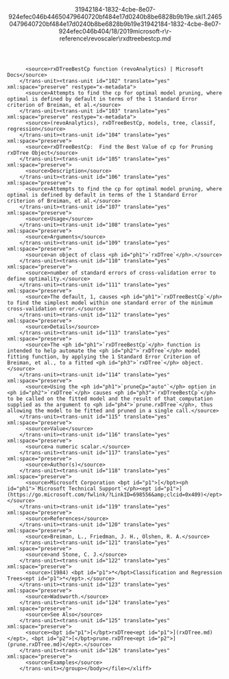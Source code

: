 <?xml version="1.0"?><xliff version="1.2" xmlns="urn:oasis:names:tc:xliff:document:1.2" xmlns:xsi="http://www.w3.org/2001/XMLSchema-instance" xsi:schemaLocation="urn:oasis:names:tc:xliff:document:1.2 xliff-core-1.2-transitional.xsd"><file datatype="xml" original="rxdtreebestcp.md" source-language="en-US" target-language="en-US"><header><tool tool-id="mdxliff" tool-name="mdxliff" tool-version="1.0-d1654b2" tool-company="Microsoft" /><xliffext:skl_file_name xmlns:xliffext="urn:microsoft:content:schema:xliffextensions">31942184-1832-4cbe-8e07-924efec046b44650479640720bf484e17d0240b8be6828b9b19e.skl</xliffext:skl_file_name><xliffext:version xmlns:xliffext="urn:microsoft:content:schema:xliffextensions">1.2</xliffext:version><xliffext:ms.openlocfilehash xmlns:xliffext="urn:microsoft:content:schema:xliffextensions">4650479640720bf484e17d0240b8be6828b9b19e</xliffext:ms.openlocfilehash><xliffext:ms.sourcegitcommit xmlns:xliffext="urn:microsoft:content:schema:xliffextensions">31942184-1832-4cbe-8e07-924efec046b4</xliffext:ms.sourcegitcommit><xliffext:ms.lasthandoff xmlns:xliffext="urn:microsoft:content:schema:xliffextensions">04/18/2019</xliffext:ms.lasthandoff><xliffext:ms.openlocfilepath xmlns:xliffext="urn:microsoft:content:schema:xliffextensions">microsoft-r\r-reference\revoscaler\rxdtreebestcp.md</xliffext:ms.openlocfilepath></header><body><group id="content" extype="content"><trans-unit id="101" translate="yes" xml:space="preserve" restype="x-metadata">
          <source>rxDTreeBestCp function (revoAnalytics) | Microsoft Docs</source>
        </trans-unit><trans-unit id="102" translate="yes" xml:space="preserve" restype="x-metadata">
          <source>Attempts to find the cp for optimal model pruning, where optimal is defined by default in terms of the 1 Standard Error criterion of Breiman, et al.</source>
        </trans-unit><trans-unit id="103" translate="yes" xml:space="preserve" restype="x-metadata">
          <source>(revoAnalytics), rxDTreeBestCp, models, tree, classif, regression</source>
        </trans-unit><trans-unit id="104" translate="yes" xml:space="preserve">
          <source>rxDTreeBestCp:  Find the Best Value of cp for Pruning rxDTree Object</source>
        </trans-unit><trans-unit id="105" translate="yes" xml:space="preserve">
          <source>Description</source>
        </trans-unit><trans-unit id="106" translate="yes" xml:space="preserve">
          <source>Attempts to find the cp for optimal model pruning, where optimal is defined by default in terms of the 1 Standard Error criterion of Breiman, et al.</source>
        </trans-unit><trans-unit id="107" translate="yes" xml:space="preserve">
          <source>Usage</source>
        </trans-unit><trans-unit id="108" translate="yes" xml:space="preserve">
          <source>Arguments</source>
        </trans-unit><trans-unit id="109" translate="yes" xml:space="preserve">
          <source>an object of class <ph id="ph1">`rxDTree`</ph>.</source>
        </trans-unit><trans-unit id="110" translate="yes" xml:space="preserve">
          <source>number of standard errors of cross-validation error to define optimality.</source>
        </trans-unit><trans-unit id="111" translate="yes" xml:space="preserve">
          <source>The default, 1, causes <ph id="ph1">`rxDTreeBestCp`</ph> to find the simplest model within one standard error of the minimum cross-validation error.</source>
        </trans-unit><trans-unit id="112" translate="yes" xml:space="preserve">
          <source>Details</source>
        </trans-unit><trans-unit id="113" translate="yes" xml:space="preserve">
          <source>The <ph id="ph1">`rxDTreeBestCp`</ph> function is intended to help automate the <ph id="ph2">`rxDTree`</ph> model fitting function, by applying the 1 Standard Error Criterion of Breiman, et al., to a fitted <ph id="ph3">`rxDTree`</ph> object.</source>
        </trans-unit><trans-unit id="114" translate="yes" xml:space="preserve">
          <source>Using the <ph id="ph1">`pruneCp="auto"`</ph> option in <ph id="ph2">`rxDTree`</ph> causes <ph id="ph3">`rxDTreeBestCp`</ph> to be called on the fitted model and the result of that computation supplied as the argument to <ph id="ph4">`prune.rxDTree`</ph>, thus allowing the model to be fitted and pruned in a single call.</source>
        </trans-unit><trans-unit id="115" translate="yes" xml:space="preserve">
          <source>Value</source>
        </trans-unit><trans-unit id="116" translate="yes" xml:space="preserve">
          <source>a numeric scalar.</source>
        </trans-unit><trans-unit id="117" translate="yes" xml:space="preserve">
          <source>Author(s)</source>
        </trans-unit><trans-unit id="118" translate="yes" xml:space="preserve">
          <source>Microsoft Corporation <bpt id="p1">[</bpt><ph id="ph1">`Microsoft Technical Support`</ph><ept id="p1">](https://go.microsoft.com/fwlink/?LinkID=698556&amp;clcid=0x409)</ept></source>
        </trans-unit><trans-unit id="119" translate="yes" xml:space="preserve">
          <source>References</source>
        </trans-unit><trans-unit id="120" translate="yes" xml:space="preserve">
          <source>Breiman, L., Friedman, J. H., Olshen, R. A.</source>
        </trans-unit><trans-unit id="121" translate="yes" xml:space="preserve">
          <source>and Stone, C. J.</source>
        </trans-unit><trans-unit id="122" translate="yes" xml:space="preserve">
          <source>(1984) <bpt id="p1">*</bpt>Classification and Regression Trees<ept id="p1">*</ept>.</source>
        </trans-unit><trans-unit id="123" translate="yes" xml:space="preserve">
          <source>Wadsworth.</source>
        </trans-unit><trans-unit id="124" translate="yes" xml:space="preserve">
          <source>See Also</source>
        </trans-unit><trans-unit id="125" translate="yes" xml:space="preserve">
          <source><bpt id="p1">[</bpt>rxDTree<ept id="p1">](rxDTree.md)</ept>, <bpt id="p2">[</bpt>prune.rxDTree<ept id="p2">](prune.rxDTree.md)</ept>.</source>
        </trans-unit><trans-unit id="126" translate="yes" xml:space="preserve">
          <source>Examples</source>
        </trans-unit></group></body></file></xliff>